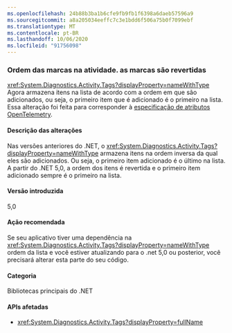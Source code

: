 ```yaml
---
ms.openlocfilehash: 24b88b3ba1b6cfe9fb9fb1f6398a6daeb57596a9
ms.sourcegitcommit: a8a205034eeffc7c3e1bdd6f506a75b0f7099ebf
ms.translationtype: MT
ms.contentlocale: pt-BR
ms.lasthandoff: 10/06/2020
ms.locfileid: "91756098"
---
```

### <a name="order-of-tags-in-activitytags-is-reversed"></a>Ordem das marcas na atividade. as marcas são revertidas

<xref:System.Diagnostics.Activity.Tags?displayProperty=nameWithType> Agora armazena itens na lista de acordo com a ordem em que são adicionados, ou seja, o primeiro item que é adicionado é o primeiro na lista. Essa alteração foi feita para corresponder à [especificação de atributos OpenTelemetry](https://github.com/open-telemetry/opentelemetry-specification/blob/master/specification/common/common.md#attributes).

#### <a name="change-description"></a>Descrição das alterações

Nas versões anteriores do .NET, o <xref:System.Diagnostics.Activity.Tags?displayProperty=nameWithType> armazena itens na ordem inversa da qual eles são adicionados. Ou seja, o primeiro item adicionado é o último na lista. A partir do .NET 5,0, a ordem dos itens é revertida e o primeiro item adicionado sempre é o primeiro na lista.

#### <a name="version-introduced"></a>Versão introduzida

5,0

#### <a name="recommended-action"></a>Ação recomendada

Se seu aplicativo tiver uma dependência na <xref:System.Diagnostics.Activity.Tags?displayProperty=nameWithType> ordem da lista e você estiver atualizando para o .net 5,0 ou posterior, você precisará alterar esta parte do seu código.

#### <a name="category"></a>Categoria

Bibliotecas principais do .NET

#### <a name="affected-apis"></a>APIs afetadas

- <xref:System.Diagnostics.Activity.Tags?displayProperty=fullName>

<!--

#### Affected APIs

- `P:System.Diagnostics.Activity.Tags`

-->
